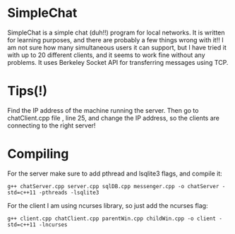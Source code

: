 # SimpleChat

SimpleChat is a simple chat (duh!!) program for local networks. 
It is written for learning purposes, and there are probably
a few things wrong with it!! 
I am not sure how many simultaneous users it can support, but
I have tried it with up to 20 different clients, and it seems
to work fine without any problems.
It uses Berkeley Socket API for transferring messages using TCP.

# Tips(!)

Find the IP address of the machine running the server. Then go to
chatClient.cpp file , line 25, and change the IP address, so the clients
are connecting to the right server!


# Compiling

For the server make sure to add pthread and lsqlite3 flags, and compile it:

    g++ chatServer.cpp server.cpp sqlDB.cpp messenger.cpp -o chatServer -std=c++11 -pthreads -lsqlite3

For the client I am using ncurses library, so just add the ncurses flag:

    g++ client.cpp chatClient.cpp parentWin.cpp childWin.cpp -o client -std=c++11 -lncurses
